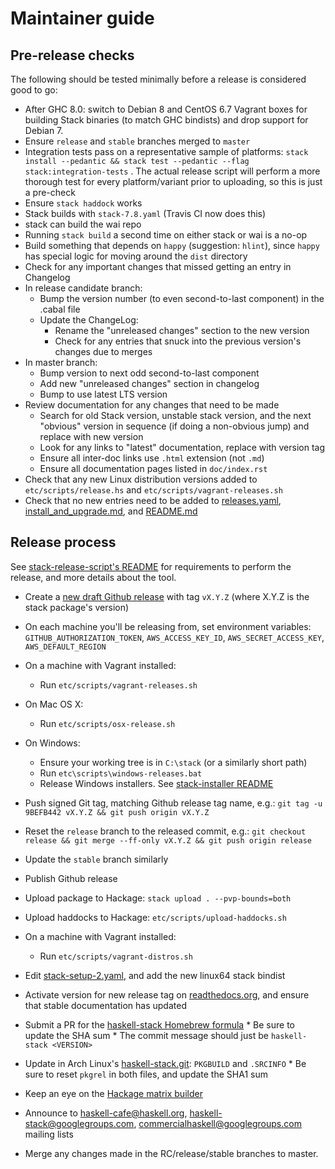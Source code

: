# Maintainer guide

## Pre-release checks

The following should be tested minimally before a release is considered good
to go:

* After GHC 8.0: switch to Debian 8 and CentOS 6.7 Vagrant boxes for building Stack
  binaries (to match GHC bindists) and drop support for Debian 7.
* Ensure `release` and `stable` branches merged to `master`
* Integration tests pass on a representative sample of platforms: `stack install
  --pedantic && stack test --pedantic --flag stack:integration-tests` . The actual
  release script will perform a more thorough test for every platform/variant
  prior to uploading, so this is just a pre-check
* Ensure `stack haddock` works
* Stack builds with `stack-7.8.yaml` (Travis CI now does this)
* stack can build the wai repo
* Running `stack build` a second time on either stack or wai is a no-op
* Build something that depends on `happy` (suggestion: `hlint`), since `happy`
  has special logic for moving around the `dist` directory
* Check for any important changes that missed getting an entry in Changelog
* In release candidate branch:
    * Bump the version number (to even second-to-last component) in the .cabal
      file
    * Update the ChangeLog:
        * Rename the "unreleased changes" section to the new version
        * Check for any entries that snuck into the previous version's changes
          due to merges
* In master branch:
    * Bump version to next odd second-to-last component
    * Add new "unreleased changes" section in changelog
    * Bump to use latest LTS version
* Review documentation for any changes that need to be made
    * Search for old Stack version, unstable stack version, and the next
      "obvious" version in sequence (if doing a non-obvious jump) and replace
      with new version
    * Look for any links to "latest" documentation, replace with version tag
    * Ensure all inter-doc links use `.html` extension (not `.md`)
    * Ensure all documentation pages listed in `doc/index.rst`
* Check that any new Linux distribution versions added to
  `etc/scripts/release.hs` and `etc/scripts/vagrant-releases.sh`
* Check that no new entries need to be added to
  [releases.yaml](https://github.com/fpco/stackage-content/blob/master/stack/releases.yaml),
  [install_and_upgrade.md](https://github.com/commercialhaskell/stack/blob/master/doc/install_and_upgrade.md),
  and
  [README.md](https://github.com/commercialhaskell/stack/blob/master/README.md)

## Release process

See
[stack-release-script's README](https://github.com/commercialhaskell/stack/blob/master/etc/scripts/README.md#prerequisites)
for requirements to perform the release, and more details about the tool.

* Create a
  [new draft Github release](https://github.com/commercialhaskell/stack/releases/new)
  with tag `vX.Y.Z` (where X.Y.Z is the stack package's version)

* On each machine you'll be releasing from, set environment variables:
  `GITHUB_AUTHORIZATION_TOKEN`, `AWS_ACCESS_KEY_ID`, `AWS_SECRET_ACCESS_KEY`,
  `AWS_DEFAULT_REGION`

* On a machine with Vagrant installed:
    * Run `etc/scripts/vagrant-releases.sh`

* On Mac OS X:
    * Run `etc/scripts/osx-release.sh`

* On Windows:
    * Ensure your working tree is in `C:\stack` (or a similarly short path)
    * Run `etc\scripts\windows-releases.bat`
    * Release Windows installers. See
      [stack-installer README](https://github.com/borsboom/stack-installer#readme)

* Push signed Git tag, matching Github release tag name, e.g.: `git tag -u
  9BEFB442 vX.Y.Z && git push origin vX.Y.Z`

* Reset the `release` branch to the released commit, e.g.: `git checkout release
  && git merge --ff-only vX.Y.Z && git push origin release`

* Update the `stable` branch similarly

* Publish Github release

* Upload package to Hackage: `stack upload . --pvp-bounds=both`

* Upload haddocks to Hackage: `etc/scripts/upload-haddocks.sh`

* On a machine with Vagrant installed:
    * Run `etc/scripts/vagrant-distros.sh`

* Edit
  [stack-setup-2.yaml](https://github.com/fpco/stackage-content/blob/master/stack/stack-setup-2.yaml),
  and add the new linux64 stack bindist

* Activate version for new release tag on
  [readthedocs.org](https://readthedocs.org/projects/stack/versions/), and
  ensure that stable documentation has updated

* Submit a PR for the
  [haskell-stack Homebrew formula](https://github.com/Homebrew/homebrew/blob/master/Library/Formula/haskell-stack.rb)
      * Be sure to update the SHA sum
      * The commit message should just be `haskell-stack <VERSION>`

* Update in Arch Linux's
  [haskell-stack.git](ssh+git://aur@aur.archlinux.org/haskell-stack.git):
  `PKGBUILD` and `.SRCINFO`
      * Be sure to reset `pkgrel` in both files, and update the SHA1 sum

* Keep an eye on the
  [Hackage matrix builder](http://matrix.hackage.haskell.org/package/stack)

* Announce to haskell-cafe@haskell.org, haskell-stack@googlegroups.com,
  commercialhaskell@googlegroups.com mailing lists

* Merge any changes made in the RC/release/stable branches to master.

